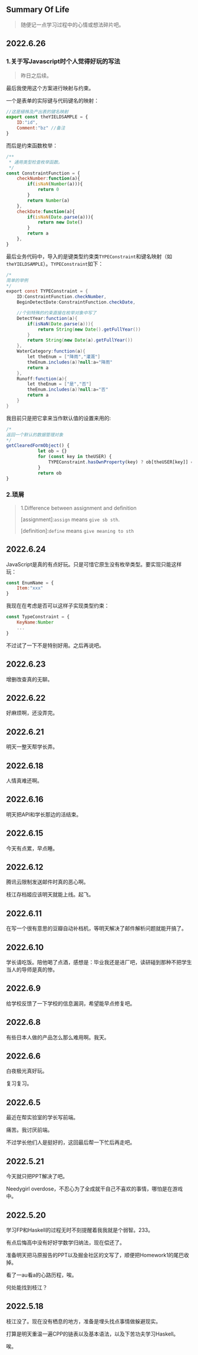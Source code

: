 ## Summary Of Life

> 随便记一点学习过程中的心情或想法碎片吧。

## 2022.6.26

### 1.关于写Javascript时个人觉得好玩的写法

> 昨日之后续。

最后我使用这个方案进行映射与约束。

一个是表单的实际键与代码键名的映射：

```javascript
//这是植株及产出表的键名映射
export const theYIELDSAMPLE = {
    ID:"id",
    Comment:"bz" //备注
}
```

而后是约束函数枚举：

```javascript
/**
 * 通用类型检查枚举函数。
 */
const ConstraintFunction = {
    checkNumber:function(a){
        if(isNaN(Number(a))){
            return 0
        }
        return Number(a)
    },
    checkDate:function(a){
        if(isNaN(Date.parse(a))){
            return new Date()
        }
        return a
    },
}
```

最后业务代码中，导入的是键类型约束类`TYPEConstraint`和键名映射（如`theYIELDSAMPLE`）。`TYPEConstraint`如下：

```java
/*
简单的举例
*/
export const TYPEConstraint = {
    ID:ConstraintFunction.checkNumber,
    BeginDetectDate:ConstraintFunction.checkDate,

    //个别特殊的约束直接在枚举对象中写了
    DetectYear:function(a){
        if(isNaN(Date.parse(a))){
            return String(new Date().getFullYear())
        }
        return String(new Date(a).getFullYear())
    },
    WaterCategory:function(a){
        let theEnum = ["降雨","灌溉"]
        theEnum.includes(a)?null:a="降雨"
        return a
    },
    Runoff:function(a){
        let theEnum = ["是","否"]
        theEnum.includes(a)?null:a="否"
        return a
    }
}
```

我目前只是把它拿来当作默认值的设置来用的:

```javascript
/*
返回一个默认的数据管理对象
*/
getClearedFormObject() {
            let ob = {}
            for (const key in theUSER) {
                TYPEConstraint.hasOwnProperty(key) ? ob[theUSER[key]] = TYPEConstraint[key]() : ob[theUSER[key]] = ''
            }
            return ob
}
```

### 2.琐屑

> 1.Difference between assignment and definition
>
> [assignment]:`assign` means `give sb sth`.
>
> [definition]:`define` means `give meaning to sth`

## 2022.6.24

JavaScript是真的有点好玩。只是可惜它原生没有枚举类型。要实现只能这样玩：

```javascript
const EnumName = {
    Item:"xxx"
}
```

我现在在考虑是否可以这样子实现类型约束：

```javascript
const TypeConstraint = {
    KeyName:Number
    ...
}
```

不过试了一下不是特别好用。之后再说吧。

## 2022.6.23

增删改查真的无聊。

## 2022.6.22

好麻烦啊，还没弄完。

## 2022.6.21

明天一整天帮学长弄。

## 2022.6.18

人情真难还啊。

## 2022.6.16

明天把API和学长那边的活结束。

## 2022.6.15

今天有点累，早点睡。

## 2022.6.12

腾讯云限制发送邮件时真的恶心啊。

枝江存档姬应该明天就能上线。起飞。

## 2022.6.11

在写一个很有意思的豆瓣自动补档机，等明天解决了邮件解析问题就能开搞了。

## 2022.6.10

学长请吃饭。陪他喝了点酒，感想是：毕业我还是进厂吧，读研碰到那种不把学生当人的导师是真的惨。

## 2022.6.9

给学校反馈了一下学校的信息漏洞，希望能早点修复吧。

## 2022.6.8

有些日本人做的产品怎么那么难用啊。我天。

## 2022.6.6

白夜极光真好玩。

复习复习。

## 2022.6.5

最近在帮实验室的学长写前端。

痛苦。我讨厌前端。

不过学长他们人是挺好的，这回最后帮一下忙后再走吧。

## 2022.5.21

今天就只把PPT解决了吧。

Needygirl overdose，不忍心为了全成就干自己不喜欢的事情，哪怕是在游戏中。


## 2022.5.20

学习FP和Haskell的过程无时不刻提醒着我我就是个弱智。233。

有点后悔高中没有好好学数学归纳法，现在偿还了。

准备明天把马原报告的PPT以及掘金社区的文写了，顺便把Homework1的尾巴收掉。

看了一au看a的心路历程，唉。



何处能找到枝江？

## 2022.5.18

枝江没了。现在没有栖息的地方，准备是埋头找点事情做躲避现实。

打算是明天重温一遍CPP的链表以及基本语法，以及下苦功夫学习Haskell。

唉。